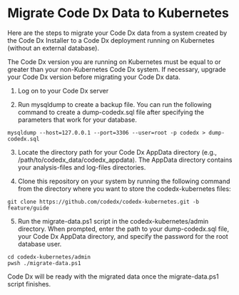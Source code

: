 # Migrate Code Dx Data to Kubernetes

Here are the steps to migrate your Code Dx data from a system created by the Code Dx Installer to a Code Dx deployment running on Kubernetes (without an external database).

The Code Dx version you are running on Kubernetes must be equal to or greater than your non-Kubernetes Code Dx system. If necessary, upgrade your Code Dx version before migrating your Code Dx data.

1) Log on to your Code Dx server

2) Run mysqldump to create a backup file. You can run the following command to create a dump-codedx.sql file after specifying the parameters that work for your database.

```
mysqldump --host=127.0.0.1 --port=3306 --user=root -p codedx > dump-codedx.sql
```

3) Locate the directory path for your Code Dx AppData directory (e.g., /path/to/codedx_data/codedx_appdata). The AppData directory contains your analysis-files and log-files directories.

4) Clone this repository on your system by running the following command from the directory where you want to store the codedx-kubernetes files:

```
git clone https://github.com/codedx/codedx-kubernetes.git -b feature/guide
```

5) Run the migrate-data.ps1 script in the codedx-kubernetes/admin directory. When prompted, enter the path to your dump-codedx.sql file, your Code Dx AppData directory, and specify the password for the root database user.

```
cd codedx-kubernetes/admin
pwsh ./migrate-data.ps1
```

Code Dx will be ready with the migrated data once the migrate-data.ps1 script finishes.
